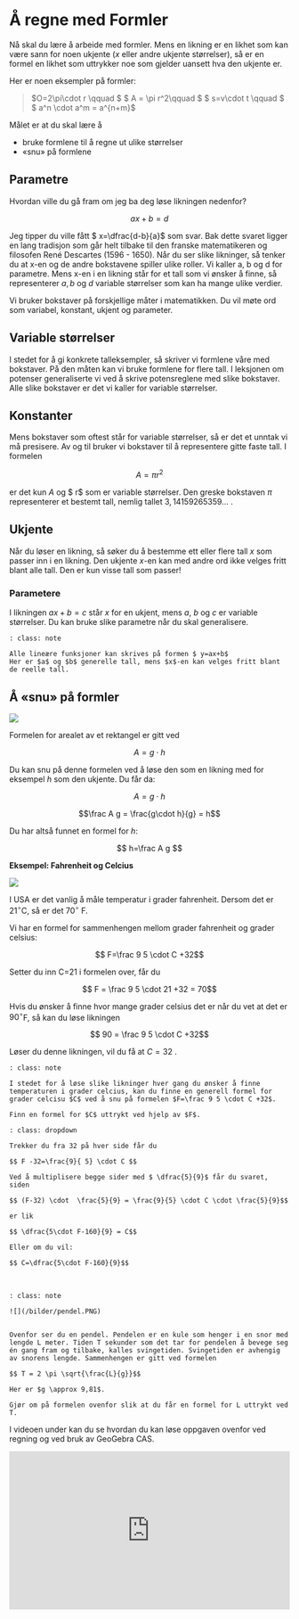 # Å regne med Formler

Nå skal du lære å arbeide med formler. Mens en likning er en likhet som kan være sann for noen ukjente ($x$ eller andre ukjente størrelser), så er en formel en likhet som uttrykker noe som gjelder uansett hva den ukjente er. 

Her er noen eksempler på formler:

> $O=2\pi\cdot r \qquad $  $ A = \pi r^2\qquad $  $ s=v\cdot t \qquad $ $ a^n \cdot a^m = a^{n+m}$ 

Målet er at du skal lære å 

* bruke formlene til å regne ut ulike størrelser
* «snu» på formlene


## Parametre

Hvordan ville du gå fram om jeg ba deg løse likningen nedenfor?

$$ax+b=d$$

Jeg tipper du ville fått $ x=\dfrac{d-b}{a}$ som svar. Bak dette svaret ligger en lang tradisjon som går helt tilbake til den franske matematikeren og filosofen René Descartes  (1596 - 1650). Når du ser slike likninger, så tenker du at x-en og de andre bokstavene spiller ulike roller. Vi kaller a, b og d for parametre. Mens x-en i en likning står for et tall som vi ønsker å finne, så representerer $a, b$ og $d$ variable størrelser som kan ha mange ulike verdier. 

Vi bruker bokstaver på forskjellige måter i matematikken. Du vil møte ord som variabel, konstant, ukjent og parameter. 

## Variable størrelser
I stedet for å gi konkrete talleksempler, så skriver vi formlene våre med bokstaver. På den måten kan vi bruke formlene for flere tall. I leksjonen om potenser generaliserte vi ved å skrive potensreglene med slike bokstaver. Alle slike bokstaver er det vi kaller for variable størrelser. 

## Konstanter
Mens bokstaver som oftest står for variable størrelser, så er det et unntak vi må presisere. Av og til bruker vi bokstaver til å representere gitte faste tall. I formelen 

$$ A = \pi r^2$$

er det kun $A$ og $ r$ som er variable størrelser. Den greske bokstaven $\pi$ representerer et bestemt tall, nemlig tallet $3,14159265359...$ . 

## Ukjente
Når du løser en likning, så søker du å bestemme ett eller flere tall $x$ som passer inn i en likning. Den ukjente $x$-en kan med andre ord ikke velges fritt blant alle tall. Den er kun visse tall som passer! 

### Parametere
I likningen $ax+b=c$ står $x$ for en ukjent, mens $a$, $b$ og $c$ er variable størrelser. Du kan bruke slike parametre når du skal generalisere. 


```{admonition} Oppgave 
: class: note

Alle lineære funksjoner kan skrives på formen $ y=ax+b$ 
Her er $a$ og $b$ generelle tall, mens $x$-en kan velges fritt blant de reelle tall.
```
     


## Å «snu» på formler

![](/bilder/rektangelareal.png)

Formelen for arealet av et rektangel er gitt ved

$$ A= g\cdot h$$

Du kan snu på denne formelen ved å løse den som en likning med for eksempel $h$ som den ukjente. Du får da:

$$ A=g\cdot h$$

$$\frac A g = \frac{g\cdot h}{g} = h$$

Du har altså funnet en formel for $h$: 

$$ h=\frac A g $$

**Eksempel: Fahrenheit og Celcius**

![](/bilder/Thermometer_CF.png)

I USA er det vanlig å måle temperatur i grader fahrenheit. Dersom det er $21^\circ$C, så er det $70^\circ$ F. 

Vi har en formel for sammenhengen mellom grader fahrenheit og grader celsius: 

$$ F=\frac 9 5 \cdot C +32$$

Setter du  inn C=21 i formelen over, får du

$$ F = \frac 9 5 \cdot 21 +32 = 70$$

Hvis du ønsker å finne hvor mange grader celsius det er når du vet at det er $90^\circ$F, så kan du løse likningen

$$ 90 = \frac 9 5 \cdot C +32$$

Løser du denne likningen, vil du få at $C=32$ .  

```{admonition} Oppgave 1
: class: note

I stedet for å løse slike likninger hver gang du ønsker å finne temperaturen i grader celcius, kan du finne en generell formel for grader celcisu $C$ ved å snu på formelen $F=\frac 9 5 \cdot C +32$. 

Finn en formel for $C$ uttrykt ved hjelp av $F$. 

```

```{admonition} Løsningsforslag
: class: dropdown

Trekker du fra 32 på hver side får du 

$$ F -32=\frac{9}{ 5} \cdot C $$

Ved å multiplisere begge sider med $ \dfrac{5}{9}$ får du svaret, siden

$$ (F-32) \cdot  \frac{5}{9} = \frac{9}{5} \cdot C \cdot \frac{5}{9}$$

er lik 

$$ \dfrac{5\cdot F-160}{9} = C$$

Eller om du vil: 

$$ C=\dfrac{5\cdot F-160}{9}$$

```
<br>

```{admonition} Oppgave 2 (Eksamen Høsten 2021)
: class: note

![](/bilder/pendel.PNG)


Ovenfor ser du en pendel. Pendelen er en kule som henger i en snor med lengde L meter. Tiden T sekunder som det tar for pendelen å bevege seg én gang fram og tilbake, kalles svingetiden. Svingetiden er avhengig av snorens lengde. Sammenhengen er gitt ved formelen 

$$ T = 2 \pi \sqrt{\frac{L}{g}}$$       

Her er $g \approx 9,81$.

Gjør om på formelen ovenfor slik at du får en formel for L uttrykt ved T.

```

I videoen under kan du se hvordan du kan løse oppgaven ovenfor ved regning og ved bruk av GeoGebra CAS.


<div style="padding:56.34% 0 0 0;position:relative;"><iframe src="https://player.vimeo.com/video/320946596?h=b7e1f11d2a&title=0&byline=0&portrait=0" style="position:absolute;top:0;left:0;width:100%;height:100%;" frameborder="0" allow="autoplay; fullscreen; picture-in-picture" allowfullscreen></iframe></div><script src="https://player.vimeo.com/api/player.js"></script>


